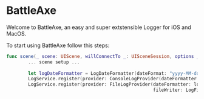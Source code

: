 # BattleAxe

Welcome to BattleAxe, an easy and super extstensible Logger for iOS and MacOS.

To start using BattleAxe follow this steps:

``` swift
func scene(_ scene: UIScene, willConnectTo _: UISceneSession, options _: UIScene.ConnectionOptions) {
        ... scene setup ...
        
        let logDateFormatter = LogDateFormatter(dateFormat: "yyyy-MM-dd HH:mm:ssSSS")
        LogService.register(provider: ConsoleLogProvider(dateFormatter: logDateFormatter))
        LogService.register(provider: FileLogProvider(dateFormatter: logDateFormatter,
                                                      fileWriter: LogFileWriter(filePath: "/Users/andreaslydemann/Desktop/TodoAppLog.txt")))


```
